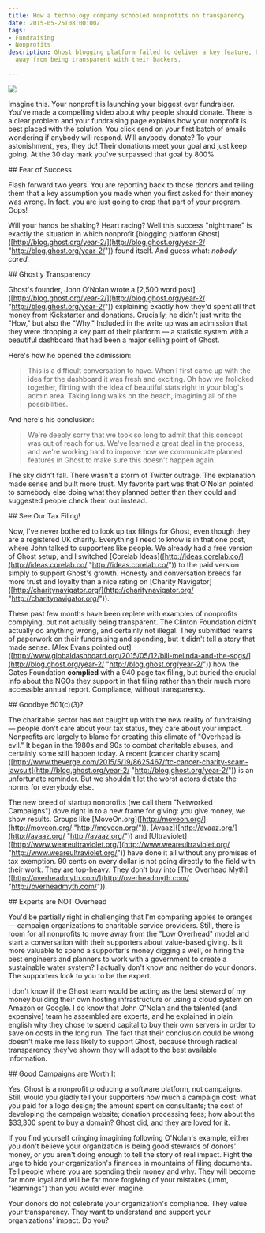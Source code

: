 ```yaml
---
title: How a technology company schooled nonprofits on transparency
date: 2015-05-25T08:00:00Z
tags:
- Fundraising
- Nonprofits
description: Ghost blogging platform failed to deliver a key feature, but didn’t shy
  away from being transparent with their backers.

---
```

![](/images/dec13eaa-19c5-4de9-a0db-659fa92d26e3.jpeg)

Imagine this. Your nonprofit is launching your biggest ever fundraiser. You've made a compelling video about why people should donate. There is a clear problem and your fundraising page explains how your nonprofit is best placed with the solution. You click send on your first batch of emails wondering if anybody will respond. Will anybody donate? To your astonishment, yes, they do! Their donations meet your goal and just keep going. At the 30 day mark you've surpassed that goal by 800%

\## Fear of Success

Flash forward two years. You are reporting back to those donors and telling them that a key assumption you made when you first asked for their money was wrong. In fact, you are just going to drop that part of your program. Oops!

Will your hands be shaking? Heart racing? Well this success "nightmare" is exactly the situation in which nonprofit \[blogging platform Ghost\]([http://blog.ghost.org/year-2/](http://blog.ghost.org/year-2/ "http://blog.ghost.org/year-2/")) found itself. And guess what: *nobody cared*.

\## Ghostly Transparency

Ghost's founder, John O'Nolan wrote a \[2,500 word post\]([http://blog.ghost.org/year-2/](http://blog.ghost.org/year-2/ "http://blog.ghost.org/year-2/")) explaining exactly how they'd spent all that money from Kickstarter and donations. Crucially, he didn't just write the "How," but also the "Why." Included in the write up was an admission that they were dropping a key part of their platform — a statistic system with a beautiful dashboard that had been a major selling point of Ghost.

Here's how he opened the admission:

> This is a difficult conversation to have. When I first came up with the idea for the dashboard it was fresh and exciting. Oh how we frolicked together, flirting with the idea of beautiful stats right in your blog's admin area. Taking long walks on the beach, imagining all of the possibilities.

And here's his conclusion:

> We're deeply sorry that we took so long to admit that this concept was out of reach for us. We've learned a great deal in the process, and we're working hard to improve how we communicate planned features in Ghost to make sure this doesn't happen again.

The sky didn't fall. There wasn't a storm of Twitter outrage. The explanation made sense and built more trust. My favorite part was that O'Nolan pointed to somebody else doing what they planned better than they could and suggested people check them out instead.

\## See Our Tax Filing!

Now, I've never bothered to look up tax filings for Ghost, even though they are a registered UK charity. Everything I need to know is in that one post, where John talked to supporters like people. We already had a free version of Ghost setup, and I switched \[Corelab Ideas\]([http://ideas.corelab.co/](http://ideas.corelab.co/ "http://ideas.corelab.co/")) to the paid version simply to support Ghost's growth. Honesty and conversation breeds far more trust and loyalty than a nice rating on \[Charity Navigator\]([http://charitynavigator.org/](http://charitynavigator.org/ "http://charitynavigator.org/")).

These past few months have been replete with examples of nonprofits complying, but not actually being transparent. The Clinton Foundation didn't actually do anything wrong, and certainly not illegal. They submitted reams of paperwork on their fundraising and spending, but it didn't tell a story that made sense. \[Alex Evans pointed out\]([http://www.globaldashboard.org/2015/05/12/bill-melinda-and-the-sdgs/](http://blog.ghost.org/year-2/ "http://blog.ghost.org/year-2/")) how the Gates Foundation **complied** with a 940 page tax filing, but buried the crucial info about the NGOs they support in that filing rather than their much more accessible annual report. Compliance, without transparency.

\## Goodbye 501(c)(3)?

The charitable sector has not caught up with the new reality of fundraising — people don't care about your tax status, they care about your impact. Nonprofits are largely to blame for creating this climate of "Overhead is evil." It began in the 1980s and 90s to combat charitable abuses, and certainly some still happen today. A recent \[cancer charity scam\]([http://www.theverge.com/2015/5/19/8625467/ftc-cancer-charity-scam-lawsuit](http://blog.ghost.org/year-2/ "http://blog.ghost.org/year-2/")) is an unfortunate reminder. But we shouldn't let the worst actors dictate the norms for everybody else.

The new breed of startup nonprofits (we call them "Networked Campaigns") dove right in to a new frame for giving: you give money, we show results. Groups like \[MoveOn.org\]([http://moveon.org/](http://moveon.org/ "http://moveon.org/")), \[Avaaz\]([http://avaaz.org/](http://avaaz.org/ "http://avaaz.org/")) and \[Ultraviolet\]([http://www.weareultraviolet.org/](http://www.weareultraviolet.org/ "http://www.weareultraviolet.org/")) have done it all without any promises of tax exemption. 90 cents on every dollar is not going directly to the field with their work. They are top-heavy. They don't buy into \[The Overhead Myth\]([http://overheadmyth.com/](http://overheadmyth.com/ "http://overheadmyth.com/")).

\## Experts are NOT Overhead

You'd be partially right in challenging that I'm comparing apples to oranges — campaign organizations to charitable service providers. Still, there is room for all nonprofits to move away from the "Low Overhead" model and start a conversation with their supporters about value-based giving. Is it more valuable to spend a supporter's money digging a well, or hiring the best engineers and planners to work with a government to create a sustainable water system? I actually don't know and neither do your donors. The supporters look to you to be the expert.

I don't know if the Ghost team would be acting as the best steward of my money building their own hosting infrastructure or using a cloud system on Amazon or Google. I do know that John O'Nolan and the talented (and expensive) team he assembled are experts, and he explained in plain english why they chose to spend capital to buy their own servers in order to save on costs in the long run. The fact that their conclusion could be wrong doesn't make me less likely to support Ghost, because through radical transparency they've shown they will adapt to the best available information.

\## Good Campaigns are Worth It

Yes, Ghost is a nonprofit producing a software platform, not campaigns. Still, would you gladly tell your supporters how much a campaign cost: what you paid for a logo design; the amount spent on consultants; the cost of developing the campaign website; donation processing fees; how about the $33,300 spent to buy a domain? Ghost did, and they are loved for it.

If you find yourself cringing imagining following O'Nolan's example, either you don't believe your organization is being good stewards of donors' money, or you aren't doing enough to tell the story of real impact. Fight the urge to hide your organization's finances in mountains of filing documents. Tell people where you are spending their money and why. They will become far more loyal and will be far more forgiving of your mistakes (umm, "learnings") than you would ever imagine.

Your donors do not celebrate your organization's compliance. They value your transparency. They want to understand and support your organizations' impact. Do you?